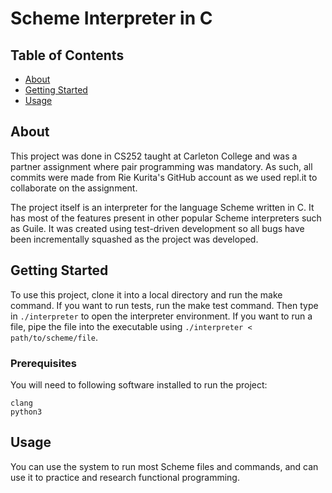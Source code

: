 # Scheme Interpreter in C

## Table of Contents

- [About](#about)
- [Getting Started](#getting_started)
- [Usage](#usage)

## About <a name = "about"></a>

This project was done in CS252 taught at Carleton College and was a partner assignment where pair programming was mandatory.
As such, all commits were made from Rie Kurita's GitHub account as we used repl.it to collaborate on the assignment.

The project itself is an interpreter for the language Scheme written in C. It has most of the features present in other popular Scheme interpreters such as Guile. It was created using test-driven development so all bugs have been incrementally squashed as the project was developed.

## Getting Started <a name = "getting_started"></a>

To use this project, clone it into a local directory and run the make command. If you want to run tests, run the make test command. Then type in ```./interpreter``` to open the interpreter environment. If you want to run a file, pipe the file into the executable using ```./interpreter < path/to/scheme/file```.

### Prerequisites

You will need to following software installed to run the project:

```
clang
python3
```

## Usage <a name = "usage"></a>

You can use the system to run most Scheme files and commands, and can use it to practice and research functional programming.

